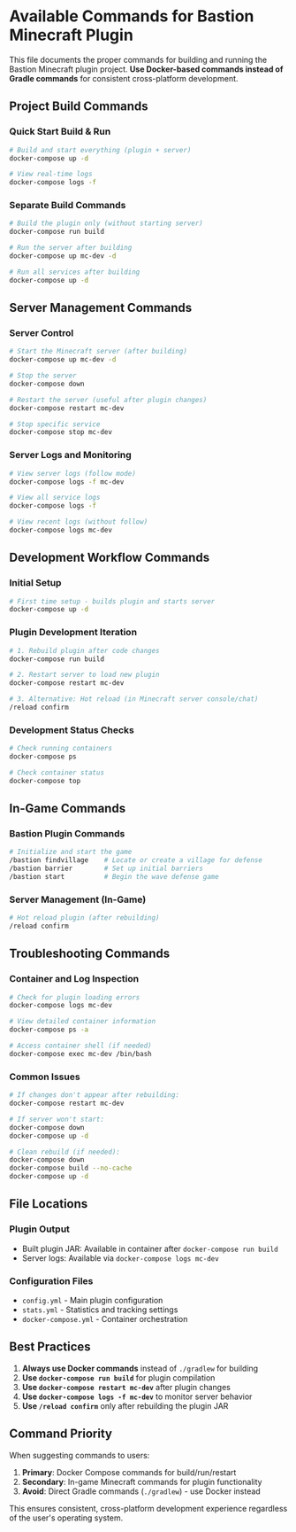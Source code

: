# Available Commands for Bastion Minecraft Plugin

This file documents the proper commands for building and running the Bastion Minecraft plugin project. **Use Docker-based commands instead of Gradle commands** for consistent cross-platform development.

## Project Build Commands

### Quick Start Build & Run
```bash
# Build and start everything (plugin + server)
docker-compose up -d

# View real-time logs
docker-compose logs -f
```

### Separate Build Commands
```bash
# Build the plugin only (without starting server)
docker-compose run build

# Run the server after building
docker-compose up mc-dev -d

# Run all services after building
docker-compose up -d
```

## Server Management Commands

### Server Control
```bash
# Start the Minecraft server (after building)
docker-compose up mc-dev -d

# Stop the server
docker-compose down

# Restart the server (useful after plugin changes)
docker-compose restart mc-dev

# Stop specific service
docker-compose stop mc-dev
```

### Server Logs and Monitoring
```bash
# View server logs (follow mode)
docker-compose logs -f mc-dev

# View all service logs
docker-compose logs -f

# View recent logs (without follow)
docker-compose logs mc-dev
```

## Development Workflow Commands

### Initial Setup
```bash
# First time setup - builds plugin and starts server
docker-compose up -d
```

### Plugin Development Iteration
```bash
# 1. Rebuild plugin after code changes
docker-compose run build

# 2. Restart server to load new plugin
docker-compose restart mc-dev

# 3. Alternative: Hot reload (in Minecraft server console/chat)
/reload confirm
```

### Development Status Checks
```bash
# Check running containers
docker-compose ps

# Check container status
docker-compose top
```

## In-Game Commands

### Bastion Plugin Commands
```bash
# Initialize and start the game
/bastion findvillage    # Locate or create a village for defense
/bastion barrier        # Set up initial barriers
/bastion start          # Begin the wave defense game
```

### Server Management (In-Game)
```bash
# Hot reload plugin (after rebuilding)
/reload confirm
```

## Troubleshooting Commands

### Container and Log Inspection
```bash
# Check for plugin loading errors
docker-compose logs mc-dev

# View detailed container information
docker-compose ps -a

# Access container shell (if needed)
docker-compose exec mc-dev /bin/bash
```

### Common Issues
```bash
# If changes don't appear after rebuilding:
docker-compose restart mc-dev

# If server won't start:
docker-compose down
docker-compose up -d

# Clean rebuild (if needed):
docker-compose down
docker-compose build --no-cache
docker-compose up -d
```

## File Locations

### Plugin Output
- Built plugin JAR: Available in container after `docker-compose run build`
- Server logs: Available via `docker-compose logs mc-dev`

### Configuration Files
- `config.yml` - Main plugin configuration
- `stats.yml` - Statistics and tracking settings
- `docker-compose.yml` - Container orchestration

## Best Practices

1. **Always use Docker commands** instead of `./gradlew` for building
2. **Use `docker-compose run build`** for plugin compilation
3. **Use `docker-compose restart mc-dev`** after plugin changes
4. **Use `docker-compose logs -f mc-dev`** to monitor server behavior
5. **Use `/reload confirm`** only after rebuilding the plugin JAR

## Command Priority

When suggesting commands to users:

1. **Primary**: Docker Compose commands for build/run/restart
2. **Secondary**: In-game Minecraft commands for plugin functionality
3. **Avoid**: Direct Gradle commands (`./gradlew`) - use Docker instead

This ensures consistent, cross-platform development experience regardless of the user's operating system.